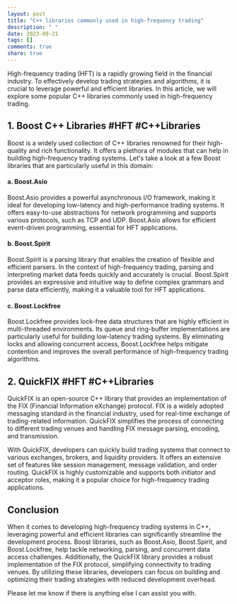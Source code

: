 ```yaml
---
layout: post
title: "C++ libraries commonly used in high-frequency trading"
description: " "
date: 2023-09-21
tags: []
comments: true
share: true
---
```


High-frequency trading (HFT) is a rapidly growing field in the financial industry. To effectively develop trading strategies and algorithms, it is crucial to leverage powerful and efficient libraries. In this article, we will explore some popular C++ libraries commonly used in high-frequency trading.

## 1. **Boost C++ Libraries** #HFT #C++Libraries

Boost is a widely used collection of C++ libraries renowned for their high-quality and rich functionality. It offers a plethora of modules that can help in building high-frequency trading systems. Let's take a look at a few Boost libraries that are particularly useful in this domain:

#### a. **Boost.Asio**

Boost.Asio provides a powerful asynchronous I/O framework, making it ideal for developing low-latency and high-performance trading systems. It offers easy-to-use abstractions for network programming and supports various protocols, such as TCP and UDP. Boost.Asio allows for efficient event-driven programming, essential for HFT applications.

#### b. **Boost.Spirit**

Boost.Spirit is a parsing library that enables the creation of flexible and efficient parsers. In the context of high-frequency trading, parsing and interpreting market data feeds quickly and accurately is crucial. Boost.Spirit provides an expressive and intuitive way to define complex grammars and parse data efficiently, making it a valuable tool for HFT applications.

#### c. **Boost.Lockfree**

Boost.Lockfree provides lock-free data structures that are highly efficient in multi-threaded environments. Its queue and ring-buffer implementations are particularly useful for building low-latency trading systems. By eliminating locks and allowing concurrent access, Boost.Lockfree helps mitigate contention and improves the overall performance of high-frequency trading algorithms.

## 2. **QuickFIX** #HFT #C++Libraries

QuickFIX is an open-source C++ library that provides an implementation of the FIX (Financial Information eXchange) protocol. FIX is a widely adopted messaging standard in the financial industry, used for real-time exchange of trading-related information. QuickFIX simplifies the process of connecting to different trading venues and handling FIX message parsing, encoding, and transmission.

With QuickFIX, developers can quickly build trading systems that connect to various exchanges, brokers, and liquidity providers. It offers an extensive set of features like session management, message validation, and order routing. QuickFIX is highly customizable and supports both initiator and acceptor roles, making it a popular choice for high-frequency trading applications.

## Conclusion

When it comes to developing high-frequency trading systems in C++, leveraging powerful and efficient libraries can significantly streamline the development process. Boost libraries, such as Boost.Asio, Boost.Spirit, and Boost.Lockfree, help tackle networking, parsing, and concurrent data access challenges. Additionally, the QuickFIX library provides a robust implementation of the FIX protocol, simplifying connectivity to trading venues. By utilizing these libraries, developers can focus on building and optimizing their trading strategies with reduced development overhead.

Please let me know if there is anything else I can assist you with.